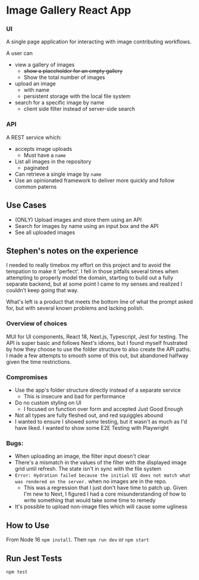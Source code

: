 # Image Gallery React App
### UI

A single page application for interacting with image contributing workflows.

A user can
- view a gallery of images
  - ~~show a placeholder for an empty gallery~~
  - Show the total number of images
- upload an image
  - with name
  - persistent storage with the local file system
- search for a specific image by name
  - client side filter instead of server-side search
### API

A REST service which:
  - accepts image uploads
    - Must have a `name`
  - List all images in the repository
    - paginated
  - Can retrieve a single image by `name`
- Use an opinionated framework to deliver more quickly and follow common paterns

## Use Cases

- (ONLY) Upload images and store them using an API
- Search for images by name using an input box and the API
- See all uploaded images

## Stephen's notes on the experience

I needed to really timebox my effort on this project and to avoid the tempation to make it 'perfect'. I
fell in those pitfalls several times when attempting to properly model the domain, starting to build out a fully separate backend,
but at some point I came to my senses and realized I couldn't keep going that way.

What's left is a product that meets the bottom line of what the prompt asked for, but with several known problems and lacking polish.

### Overview of choices

MUI for UI components, React 18, Next.js, Typescript, Jest for testing. The API is super basic and follows Next's idioms,
but I found myself frustrated by how they choose to use the folder structure to also create the API paths.  I made a few attempts to
smooth some of this out, but abandoned halfway given the time restrictions.

### Compromises

- Use the app's folder structure directly instead of a separate service
  - This is insecure and bad for performance
- Do no custom styling on UI
  - I focused on function over form and accepted Just Good Enough
- Not all types are fully fleshed out, and red squiggles abound
- I wanted to ensure I showed *some* testing, but it wasn't as much as I'd have liked. I wanted to show some E2E Testing with Playwright

### Bugs:

- When uploading an image, the filter input doesn't clear
- There's a mismatch in the values of the filter with the displayed image grid until refresh. The state isn't in sync with the file system
- `Error: Hydration failed because the initial UI does not match what was rendered on the server.` when no images are in the repo.
  - This was a regression that I just don't have time to patch up. Given I'm new to Next, I figured I had a core misunderstanding of how to write something that would take some time to remedy
- It's possible to upload non-image files which will cause some ugliness
## How to Use

From Node 16 `npm install`. Then `npm run dev` or `npm start`

## Run Jest Tests

```bash
npm test
```
